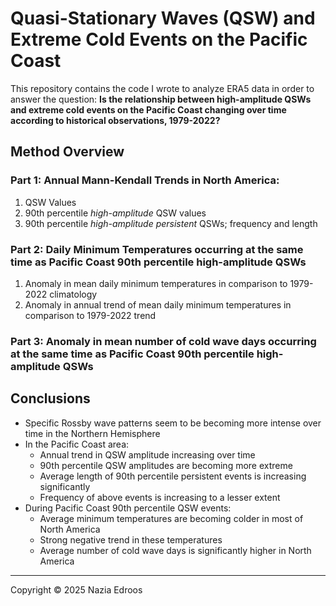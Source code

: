 # Quasi-Stationary Waves (QSW) and Extreme Cold Events on the Pacific Coast

This repository contains the code I wrote to analyze ERA5 data in order to answer the question: **Is the relationship between high-amplitude QSWs and extreme cold events on the Pacific Coast changing over time according to historical observations, 1979-2022?**

## Method Overview
### Part 1: Annual Mann-Kendall Trends in North America:
 1. QSW Values
 2. 90th percentile *high-amplitude* QSW values
 3. 90th percentile *high-amplitude persistent* QSWs; frequency and length

### Part 2: Daily Minimum Temperatures occurring at the same time as Pacific Coast 90th percentile high-amplitude QSWs
 1. Anomaly in mean daily minimum temperatures in comparison to 1979-2022 climatology
 2. Anomaly in annual trend of mean daily minimum temperatures in comparison to 1979-2022 trend

### Part 3: Anomaly in mean number of cold wave days occurring at the same time as Pacific Coast 90th percentile high-amplitude QSWs

## Conclusions
* Specific Rossby wave patterns seem to be becoming more intense over time in the Northern Hemisphere
* In the Pacific Coast area:
  * Annual trend in QSW amplitude increasing over time
  * 90th percentile QSW amplitudes are becoming more extreme
  * Average length of 90th percentile persistent events is increasing significantly
  * Frequency of above events is increasing to a lesser extent
* During Pacific Coast 90th percentile QSW events:
  * Average minimum temperatures are becoming colder in most of North America
  * Strong negative trend in these temperatures
  * Average number of cold wave days is significantly higher in North America

---

Copyright ©️ 2025 Nazia Edroos
